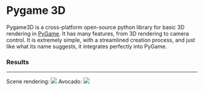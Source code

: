 # Pygame 3D
Pygame3D is a cross-platform open-source python library for basic 3D rendering in [PyGame](https://www.pygame.org/). It has many features, from 3D rendering to camera control. It is extremely simple, with a streamlined creation process, and just like what its name suggests, it integrates perfectly into PyGame.

### Results
______
Scene rendering:
![](assets/screenshot1.png)
Avocado:
![](assets/screenshot2.png)
